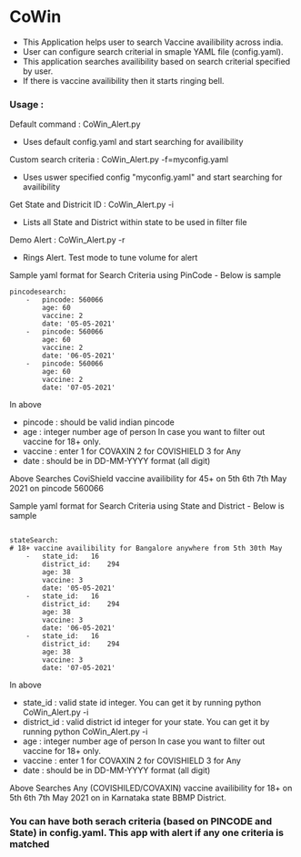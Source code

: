 # CoWin

- This Application helps user to search Vaccine availibility across india. 
- User can configure search criterial in smaple YAML file (config.yaml). 
- This application searches availibility based on search criterial specified by user.
- If there is vaccine availibility then it starts ringing bell.

### Usage :
Default command :  CoWin_Alert.py
- Uses default config.yaml and start searching for availibility

Custom search criteria :  CoWin_Alert.py -f=myconfig.yaml
- Uses uswer specified config "myconfig.yaml" and start searching for availibility

Get State and Districit ID : CoWin_Alert.py -i
- Lists all State and District within state to be used in filter file

Demo Alert : CoWin_Alert.py -r
- Rings Alert.  Test mode to tune volume for alert

Sample yaml format for Search Criteria using PinCode  - Below is sample 

```
pincodesearch:
    -   pincode: 560066
        age: 60
        vaccine: 2
        date: '05-05-2021'
    -   pincode: 560066
        age: 60
        vaccine: 2
        date: '06-05-2021'
    -   pincode: 560066
        age: 60
        vaccine: 2
        date: '07-05-2021'
 ```
 
 In above 
 - pincode : should be valid indian pincode
 - age : integer number age of person In case you want to filter out vaccine for 18+ only.
 - vaccine : enter 1 for COVAXIN 2 for COVISHIELD 3 for Any
 - date : should be in DD-MM-YYYY format (all digit)
  

Above Searches CoviShield vaccine availibility for 45+ on 5th 6th 7th May 2021 on pincode 560066

Sample yaml format for Search Criteria using State and District -  Below is sample

```

stateSearch:
# 18+ vaccine availibility for Bangalore anywhere from 5th 30th May
    -   state_id:   16
        district_id:    294
        age: 38
        vaccine: 3
        date: '05-05-2021'
    -   state_id:   16
        district_id:    294
        age: 38
        vaccine: 3
        date: '06-05-2021'
    -   state_id:   16
        district_id:    294
        age: 38
        vaccine: 3
        date: '07-05-2021'
```

 In above 
 - state_id : valid state id integer. You can get it by running python CoWin_Alert.py -i
 - district_id : valid district id integer for your state. You can get it by running python CoWin_Alert.py -i
 - age : integer number age of person In case you want to filter out vaccine for 18+ only.
 - vaccine : enter 1 for COVAXIN 2 for COVISHIELD 3 for Any
 - date : should be in DD-MM-YYYY format (all digit)

Above Searches Any (COVISHILED/COVAXIN) vaccine availibility for 18+ on 5th 6th 7th May 2021 on in Karnataka state BBMP District.

### You can have both serach criteria (based on PINCODE and State) in config.yaml. This app with alert if any one criteria is matched
